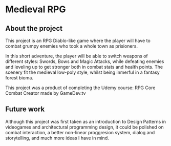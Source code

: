 # Medieval RPG 
## About the project
This project is an RPG Diablo-like game where the player will have to combat grumpy enemies who took a whole town as prisioners.

In this short adventure, the player will be able to switch weapons of different styles: Swords, Bows and Magic Attacks, while defeating enemies and leveling up to get stronger both in combat stats and health points. The scenery fit the medieval low-poly style, whilst being inmerful in a fantasy forest bioma.

This project was a product of completing the Udemy course: RPG Core Combat Creator made by GameDev.tv

## Future work
Although this project was first taken as an introduction to Design Patterns in videogames and architectural programming design, it could be polished on combat interaction, a better non-linear proggresion system, dialog and storytelling, and much more ideas I have in mind.

